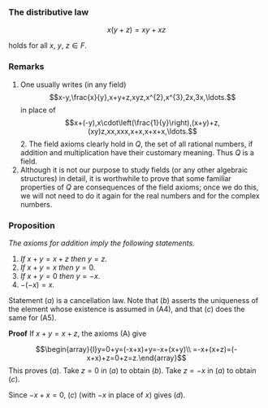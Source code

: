 ### The distributive law

$$x(y+z)=xy+xz$$

holds for all $x$, $y$, $z\in F$.

### Remarks

1. One usually writes (in any field) $$x-y,\frac{x}{y},x+y+z,xyz,x^{2},x^{3},2x,3x,\ldots.$$ in place of $$x+(-y),x\cdot\left(\frac{1}{y}\right),(x+y)+z,(xy)z,xx,xxx,x+x,x+x+x,\ldots.$$ 2. The field axioms clearly hold in $Q$, the set of all rational numbers, if addition and multiplication have their customary meaning. Thus $Q$ is a field.
3. Although it is not our purpose to study fields (or any other algebraic structures) in detail, it is worthwhile to prove that some familiar properties of $Q$ are consequences of the field axioms; once we do this, we will not need to do it again for the real numbers and for the complex numbers.

### Proposition

_The axioms for addition imply the following statements._

1. _If_ $x+y=x+z$ _then_ $y=z$_._
2. _If_ $x+y=x$ _then_ $y=0$_._
3. _If_ $x+y=0$ _then_ $y=-x$_._
4. $-(-x)=x$_._

Statement ($a$) is a cancellation law. Note that ($b$) asserts the uniqueness of the element whose existence is assumed in (A4), and that ($c$) does the same for (A5).

**Proof** If $x+y=x+z$, the axioms (A) give

$$\begin{array}{l}y=0+y=(-x+x)+y=-x+(x+y)\\ =-x+(x+z)=(-x+x)+z=0+z=z.\end{array}$$ This proves ($a$). Take $z=0$ in ($a$) to obtain ($b$). Take $z=-x$ in ($a$) to obtain ($c$).

Since $-x+x=0$, ($c$) (with $-x$ in place of $x$) gives ($d$).